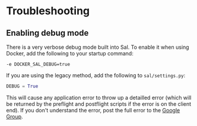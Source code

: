 # Troubleshooting

## Enabling debug mode

There is a very verbose debug mode built into Sal. To enable it when using Docker, add the following to your startup command:

```
-e DOCKER_SAL_DEBUG=true
```

If you are using the legacy method, add the following to ``sal/settings.py``:

``` python
DEBUG = True
```

This will cause any application error to throw up a detailled error (which will be returned by the preflight and postflight scripts if the error is on the client end). If you don't understand the error, post the full error to the [Google Group](http://groups.google.com/group/sal-discuss).